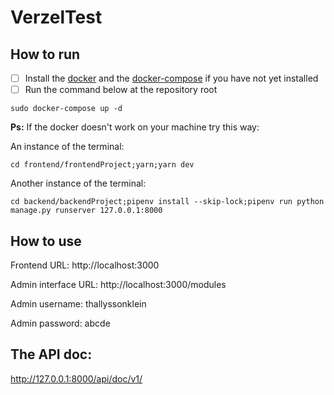 # VerzelTest

## How to run

- [ ] Install the [docker](https://docs.docker.com/engine/install/) and the [docker-compose](https://docs.docker.com/compose/install/) if you have not yet installed
- [ ] Run the command below at the repository root

```
sudo docker-compose up -d
```

**Ps:** If the docker doesn't work on your machine try this way:

An instance of the terminal:

```
cd frontend/frontendProject;yarn;yarn dev
```

Another instance of the terminal:

```
cd backend/backendProject;pipenv install --skip-lock;pipenv run python manage.py runserver 127.0.0.1:8000
```

## How to use

Frontend URL: http://localhost:3000

Admin interface URL: http://localhost:3000/modules

Admin username: thallyssonklein

Admin password: abcde

## The API doc:
http://127.0.0.1:8000/api/doc/v1/